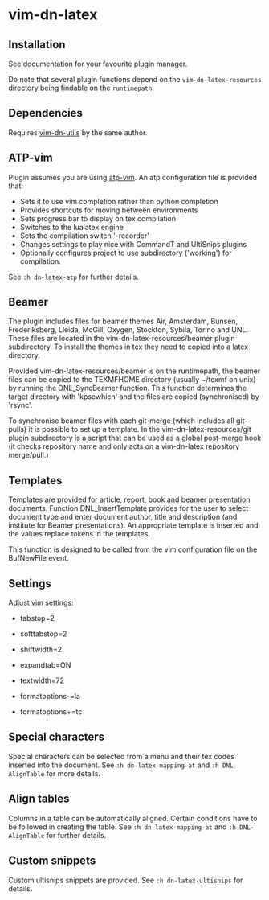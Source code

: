 vim-dn-latex
============

Installation
------------

See documentation for your favourite plugin manager.

Do note that several plugin functions depend on the `vim-dn-latex-resources` directory being findable on the `runtimepath`.

Dependencies
------------

Requires [vim-dn-utils](https://github.com/dnebauer/vim-dn-utils) by the same author.

ATP-vim
-------

Plugin assumes you are using [atp-vim][atp]. An atp configuration file is provided that:

*   Sets it to use vim completion rather than python completion
*   Provides shortcuts for moving between environments
*   Sets progress bar to display on tex compilation
*   Switches to the lualatex engine
*   Sets the compilation switch '-recorder'
*   Changes settings to play nice with CommandT and UltiSnips plugins
*   Optionally configures project to use subdirectory ('working') for compilation.

See `:h dn-latex-atp` for further details.

Beamer
------

The plugin includes files for beamer themes Air, Amsterdam, Bunsen, Frederiksberg, Lleida, McGill, Oxygen, Stockton, Sybila, Torino and UNL. These files are located in the vim-dn-latex-resources/beamer plugin subdirectory. To install the themes in tex they need to copied into a latex directory.

Provided vim-dn-latex-resources/beamer is on the runtimepath, the beamer files can be copied to the TEXMFHOME directory (usually ~/texmf on unix) by running the DNL_SyncBeamer function. This function determines the target directory with 'kpsewhich' and the files are copied (synchronised) by 'rsync'.

To synchronise beamer files with each git-merge (which includes all git-pulls) it is possible to set up a template. In the vim-dn-latex-resources/git plugin subdirectory is a script that can be used as a global post-merge hook (it checks repository name and only acts on a vim-dn-latex repository merge/pull.)

Templates
---------

Templates are provided for article, report, book and beamer presentation documents. Function DNL_InsertTemplate provides for the user to select document type and enter document author, title and description (and institute for Beamer presentations). An appropriate template is inserted and the values replace tokens in the templates.  

This function is designed to be called from the vim configuration file on the BufNewFile event.

Settings
--------

Adjust vim settings:

*   tabstop=2

*   softtabstop=2

*   shiftwidth=2

*   expandtab=ON

*   textwidth=72

*   formatoptions-=la

*   formatoptions+=tc

Special characters
------------------

Special characters can be selected from a menu and their tex codes inserted into the document. See `:h dn-latex-mapping-at` and `:h DNL-AlignTable` for more details.

Align tables
------------

Columns in a table can be automatically aligned. Certain conditions have to be followed in creating the table. See `:h dn-latex-mapping-at` and `:h DNL-AlignTable` for further details.

Custom snippets
---------------

Custom ultisnips snippets are provided. See `:h dn-latex-ultisnips` for details.

[atp]: http://atp-vim.sourceforge.net/
